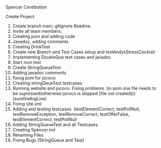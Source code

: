 Spencer Contibution

Create Project

1. Create branch main; gitignore Readme. 
2. Invite all team members;
3. Creating pom and adding code
4. Javadoc, adding comments
5. Creating  DrinkTest
6. Create new Branch and Test Cases setup and testAndysStressCocktail
7. Implementing DoubleQue test cases and javadoc
8. Start mvn test
9. Create StringQueueTest
10. Adding javadoc comments
11. fixing pom for jococo
12. Creating stringQeueTest testcases
13. Running website and jococo. Fixing problems. (in pom one file needs to be supressed(otherwise jococo is skipped (file not created))) (surefireArgLine) 
14. Fixing site.xml
15. Adding and testing testcases. (testElementCorrect, testPollNull, testRemoveException, testRemoveCorrect, testOfferFalse,  testElementCorrect, testPollNull
16. Adding StringQueueTest and all Testcases.
17. Creating Spencer.md 
18. Renaming Files
19. Fixing Bugs (StringQueue and Test)